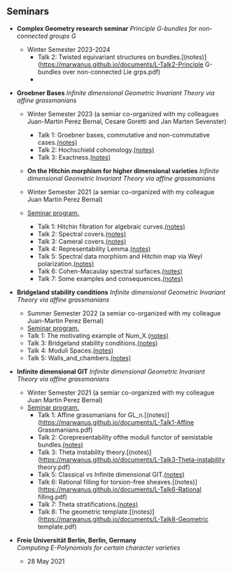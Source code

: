 ## Seminars

- **Complex Geometry research seminar** 
  *Principle G-bundles for non-connected groups G*  
  - Winter Semester 2023-2024 
     - Talk 2: Twisted equivariant structures on bundles.[(notes)](https://marwanus.github.io/documents/L-Talk2-Principle G-bundles over non-connected Lie grps.pdf)
     - 
- **Groebner Bases** 
  *Infinite dimensional Geometric Invariant Theory via affine grassmanians*  
  - Winter Semester 2023 (a semiar co-organized with my colleagues Juan-Martin Perez Bernal, Cesare Goretti and Jan Marten Sevenster)
    - Talk 1: Groebner bases, commutative and non-commutative cases.[(notes)](https://marwanus.github.io/documents/L-Talk1-Grobner_bases.pdf)
    - Talk 2: Hochschield cohomology.[(notes)](https://marwanus.github.io/documents/L-Talk2-Hochschield_cohomology.pdf)
    - Talk 3: Exactness.[(notes)](https://marwanus.github.io/documents/L-Talk-3-Exactness.pdf)
   
  - **On the Hitchin morphism for higher dimensional varieties** 
  *Infinite dimensional Geometric Invariant Theory via affine grassmanians*  
  - Winter Semester 2021 (a semiar co-organized with my colleague Juan Martin Perez Bernal)
  - [Seminar program.](https://marwanus.github.io/documents/seminar_program_NGO_seminar.pdf)
    - Talk 1: Hitchin fibration for algebraic curves.[(notes)](https://marwanus.github.io/documents/L-Talk1-Hitchin_fibration_algebraic_curves.pdf)
    - Talk 2: Spectral covers.[(notes)](https://marwanus.github.io/documents/L-Talk2-Spectral-Covers.pdf)
    - Talk 3: Cameral covers.[(notes)](https://marwanus.github.io/documents/L-Talk3-Cameral_covers.pdf)
    - Talk 4: Representability Lemma.[(notes)](https://marwanus.github.io/documents/L-Talk4-representability_lemma.pdf)
    - Talk 5: Spectral data morphism and Hitchin map via Weyl polarization.[(notes)](https://marwanus.github.io/documents/L-Talk5-spectral_data_morphism.pdf)
    - Talk 6: Cohen-Macaulay spectral surfaces.[(notes)](https://marwanus.github.io/documents/L-Talk6-Cohen-Macaulay_spectral_surfaces.pdf)
    - Talk 7: Some examples and consequences.[(notes)](https://marwanus.github.io/documents/L-Talk7-Some_examples.pdf)

- **Bridgeland stability conditions** 
  *Infinite dimensional Geometric Invariant Theory via affine grassmanians*  
  - Summer Semester 2022 (a semiar co-organized with my colleague Juan-Martin Perez Bernal)
  - [Seminar program.](https://marwanus.github.io/documents/program_Bridgeland_stability_SoSE22.pdf)
  - Talk 1: The motivating example of Num_X.[(notes)](https://marwanus.github.io/documents/L-Talk1-The_motivating_example_of_Num_X.pdf)
  - Talk 3: Bridgeland stability conditions.[(notes)](https://marwanus.github.io/documents/L-Talk3-Bridgeland_stability_condition.pdf)
  - Talk 4: Moduli Spaces.[(notes)](https://marwanus.github.io/documents/L-Talk4-Moduli_spaces.pdf)
  - Talk 5: Walls_and_chambers.[(notes)](https://marwanus.github.io/documents/L-Talk5-Walls_and_chambers.pdf)
     
- **Infinite dimensional GIT** 
  *Infinite dimensional Geometric Invariant Theory via affine grassmanians*  
  - Winter Semester 2021 (a semiar co-organized with my colleague Juan Martin Perez Bernal)
  - [Seminar program.](https://marwanus.github.io/documents/Program_Infinite_dimensional_GIT.pdf)
    - Talk 1: Affine grassmanians for GL_n.[(notes)](https://marwanus.github.io/documents/L-Talk1-Affine Grassmanians.pdf)
    - Talk 2: Corepresentability ofthe moduli functor of semistable bundles.[(notes)](https://marwanus.github.io/documents/L-Talk2-Corepresentability_of_mod_functor.pdf)
    - Talk 3: Theta instability theory.[(notes)](https://marwanus.github.io/documents/L-Talk3-Theta-instability theory.pdf)
    - Talk 5: Classical vs Infinite dimensional GIT.[(notes)](https://marwanus.github.io/documents/L-Talk5-Inf_dim_GIT_vs_Classical.pdf)
    - Talk 6: Rational filling for torsion-free sheaves.[(notes)](https://marwanus.github.io/documents/L-Talk6-Rational filling.pdf)
    - Talk 7: Theta stratifications.[(notes)](https://marwanus.github.io/documents/P-Talk7-theta_stratif_Lambda_coh.pdf)
    - Talk 8: The geometric template.[(notes)](https://marwanus.github.io/documents/L-Talk8-Geometric template.pdf)

- **Freie Universität Berlin, Berlin, Germany**  
  *Computing E-Polynomials for certain character varieties*  
  - 28 May 2021

